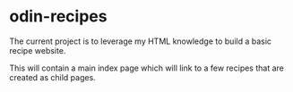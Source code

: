 # odin-recipes
The current project is to leverage my HTML knowledge to build a basic recipe website. 

This will contain a main index page which will link to a few recipes that are created as child pages.